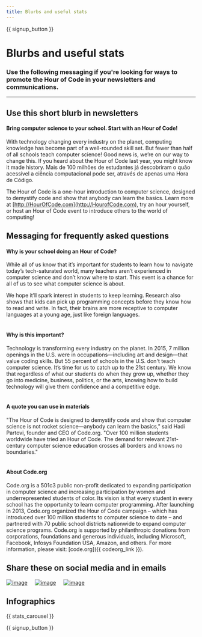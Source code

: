 ```yaml
---
title: Blurbs and useful stats
---
```


<a id="blurb"></a>

{{ signup_button }}

# Blurbs and useful stats

### Use the following messaging if you're looking for ways to promote the Hour of Code in your newsletters and communications.

* * *

## Use this short blurb in newsletters

#### Bring computer science to your school. Start with an Hour of Code!

With technology changing every industry on the planet, computing knowledge has become part of a well-rounded skill set. But fewer than half of all schools teach computer science! Good news is, we’re on our way to change this. If you heard about the Hour of Code last year, you might know it made history. Mais de 100 milhões de estudantes já descobriram o quão acessível a ciência computacional pode ser, através de apenas uma Hora de Código.

The Hour of Code is a one-hour introduction to computer science, designed to demystify code and show that anybody can learn the basics. Learn more at [http://HourOfCode.com](http://HourofCode.com), try an hour yourself, or host an Hour of Code event to introduce others to the world of computing!

## Messaging for frequently asked questions

#### Why is your school doing an Hour of Code?

While all of us know that it’s important for students to learn how to navigate today’s tech-saturated world, many teachers aren’t experienced in computer science and don’t know where to start. This event is a chance for all of us to see what computer science is about.

We hope it’ll spark interest in students to keep learning. Research also shows that kids can pick up programming concepts before they know how to read and write. In fact, their brains are more receptive to computer languages at a young age, just like foreign languages. <br /> <br />

#### Why is this important?

Technology is transforming every industry on the planet. In 2015, 7 million openings in the U.S. were in occupations—including art and design—that value coding skills. But 55 percent of schools in the U.S. don't teach computer science. It’s time for us to catch up to the 21st century. We know that regardless of what our students do when they grow up, whether they go into medicine, business, politics, or the arts, knowing how to build technology will give them confidence and a competitive edge. <br /> <br />

#### A quote you can use in materials

"The Hour of Code is designed to demystify code and show that computer science is not rocket science—anybody can learn the basics," said Hadi Partovi, founder and CEO of Code.org. "Over 100 million students worldwide have tried an Hour of Code. The demand for relevant 21st-century computer science education crosses all borders and knows no boundaries." <br /> <br />

#### About Code.org

Code.org is a 501c3 public non-profit dedicated to expanding participation in computer science and increasing participation by women and underrepresented students of color. Its vision is that every student in every school has the opportunity to learn computer programming. After launching in 2013, Code.org organized the Hour of Code campaign – which has introduced over 100 million students to computer science to date – and partnered with 70 public school districts nationwide to expand computer science programs. Code.org is supported by philanthropic donations from corporations, foundations and generous individuals, including Microsoft, Facebook, Infosys Foundation USA, Amazon, and others. For more information, please visit: [code.org]({{ codeorg_link }}).

## Share these on social media and in emails

[![image](/images/social-media//fit-250/social-1.png)](/images/social-media/social-1.png)&nbsp;&nbsp;&nbsp;&nbsp; [![image](/images/social-media/fit-250/social-2.png)](/images/social-media/social-2.png)&nbsp;&nbsp;&nbsp;&nbsp; [![image](/images/social-media/fit-250/social-3.png)](/images/social-media/social-3.png)&nbsp;&nbsp;&nbsp;&nbsp;

<a id="infographics"></a>

## Infographics

{{ stats_carousel }}

{{ signup_button }}